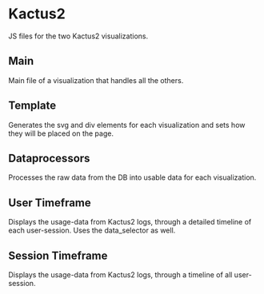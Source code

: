 Kactus2
==========

JS files for the two Kactus2 visualizations.

Main
--------------
Main file of a visualization that handles all the others.

Template
--------------
Generates the svg and div elements for each visualization and sets how they will be placed on the page.

Dataprocessors
--------------
Processes the raw data from the DB into usable data for each visualization.

User Timeframe
--------------
Displays the usage-data from Kactus2 logs, through a detailed timeline of each user-session. Uses the data_selector as well.

Session Timeframe
--------------
Displays the usage-data from Kactus2 logs, through a timeline of all user-session.